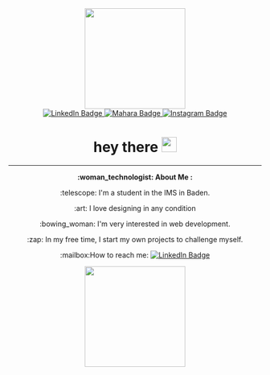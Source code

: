 <div id="header" align="center">
  <img src="https://media.giphy.com/media/paTz7UZbPfTZFRYnnB/giphy.gif" width="200"/>
</div>

<div id="badges" align="center">
  <a href="https://www.linkedin.com/in/elisa-sirigu-060084239/">
    <img src="https://img.shields.io/badge/LinkedIn-blue?style=for-the-badge&logo=linkedin&logoColor=white" alt="LinkedIn Badge"/>
  </a>
  <a href="https://portfolio.bbbaden.ch/user/e-petit-inf21">
    <img src="https://img.shields.io/badge/Mahara-green?style=for-the-badge&logo=Mahara&logoColor=white" alt="Mahara Badge"/>
  </a>
  <a href="https://www.instagram.com/">
    <img src="https://img.shields.io/badge/Instagram-blueviolet?style=for-the-badge&logo=Instagram&logoColor=white" alt="Instagram Badge"/>
  </a>
</div>
 
 <div id="viewCounter" align="center">
  <img src="https://komarev.com/ghpvc/?username=titepasile&style=flat-square&color=blue" alt=""/>
  </div>
  
  <h1 id="heyThere" align="center">
  hey there
  <img src="https://media.giphy.com/media/hvRJCLFzcasrR4ia7z/giphy.gif" width="30px"/>
</h1>

---
<div align="center">
<p>
  <strong> :woman_technologist: About Me : </strong>
  </p> 
<p>:telescope: I'm a student in the IMS in Baden. </p>
<p> :art: I love designing in any condition </p>
<p> :bowing_woman: I'm very interested in web development. </p> 
<p> :zap: In my free time, I start my own projects to challenge myself. </p>
<p> :mailbox:How to reach me: <a href="https://www.linkedin.com/in/elisa-sirigu-060084239/">
    <img src="https://img.shields.io/badge/LinkedIn-blue?style=for-the-badge&logo=linkedin&logoColor=white" alt="LinkedIn Badge"/>
  </a> </p>
</div>

<div id="footer" align="center">
  <img src="https://media.giphy.com/media/EOmYN5kVP3W2Lyn6dx/giphy.gif" width="200"/>
</div>

<!---
titepasile/titepasile is a ✨ special ✨ repository because its `README.md` (this file) appears on your GitHub profile.
You can click the Preview link to take a look at your changes.
--->
